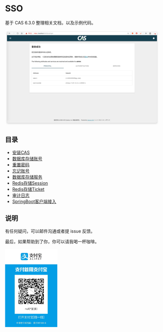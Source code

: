# SSO

基于 CAS 6.3.0 整理相关文档，以及示例代码。

![img.png](docs/login.png)

## 目录

- [安装CAS](./安装CAS.md)
- [数据库存储账号](./数据库存储账号.md)
- [重置密码](./重置密码.md)
- [忘记账号](./忘记账号.md)
- [数据库存储服务](./数据库存储服务.md)
- [Redis存储Session](./Redis存储Session.md)
- [Redis存储Ticket](./Redis存储Ticket.md)
- [审计日志](./审计日志.md)
- [SpringBoot客户端接入](./SpringBoot客户端接入.md)

## 说明

有任何疑问，可以邮件沟通或者提 issue 反馈。

最后，如果帮助到了你，你可以请我喝一杯咖啡。

<img src="./docs/pay.png" alt="pay" align=center style="zoom: 25%;" />